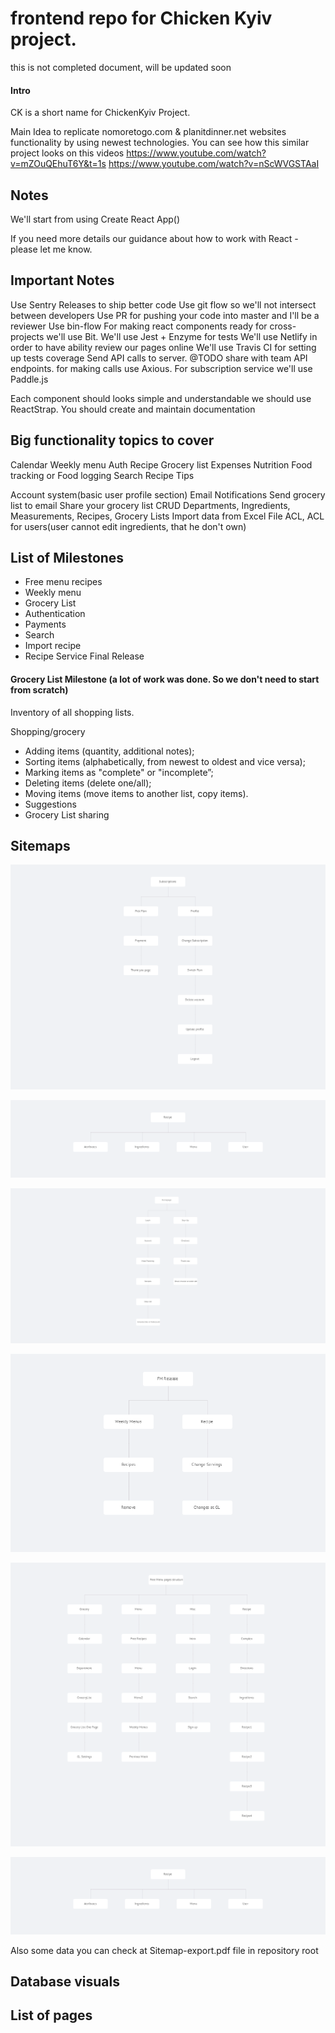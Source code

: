 # frontend repo for Chicken Kyiv project.

this is not completed document, will be updated soon

#### Intro
CK is a short name for ChickenKyiv Project.

Main Idea to replicate nomoretogo.com & planitdinner.net websites functionality by using newest technologies.
You can see how this similar project looks on this videos
https://www.youtube.com/watch?v=mZOuQEhuT6Y&t=1s
https://www.youtube.com/watch?v=nScWVGSTAaI



## Notes

We'll start from using Create React App()

If you need more details our guidance about how to work with React - please let me know.


## Important Notes
Use Sentry Releases to ship better code
Use git flow so we'll not intersect between developers
Use PR for pushing your code into master and I'll be a reviewer
Use bin-flow
For making react components ready for cross-projects we'll use Bit.
We'll use Jest + Enzyme for tests
We'll use Netlify in order to have ability review our pages online
We'll use Travis CI for setting up tests coverage
Send API calls to server. @TODO share with team API endpoints. for making calls use Axious.
For subscription service we'll use Paddle.js

Each component should looks simple and understandable
we should use ReactStrap.
You should create and maintain documentation

## Big functionality topics to cover
Calendar
Weekly menu
Auth
Recipe
Grocery list
Expenses
Nutrition
Food tracking or Food logging
Search
Recipe
Tips


Account system(basic user profile section)
Email Notifications
Send grocery list to email
Share your grocery list
CRUD Departments, Ingredients, Measurements, Recipes, Grocery Lists
Import data from Excel File
ACL, ACL for users(user cannot edit ingredients, that he don't own)

## List of Milestones

- Free menu recipes
- Weekly menu
- Grocery List
- Authentication
- Payments
- Search
- Import recipe
- Recipe Service Final Release




#### Grocery List Milestone (a lot of work was done. So we don't need to start from scratch)

Inventory of all shopping lists.

Shopping/grocery
- Adding items (quantity, additional notes);
- Sorting items (alphabetically, from newest to oldest and vice versa);
- Marking items as "complete" or "incomplete”;
- Deleting items (delete one/all);
- Moving items (move items to another list, copy items).
- Suggestions
- Grocery List sharing

## Sitemaps

![Simple Subscription Flow](https://github.com/ChickenKyiv/creative/blob/master/schemes-sitemaps/099a7735f717498faaa8731f55654fa7.png)

![Simple Structure of Recipe component](https://github.com/ChickenKyiv/creative/blob/master/schemes-sitemaps/25c30222db7c453599438292bd469fc6.png)

![Simple sitemap for pages](https://github.com/ChickenKyiv/creative/blob/master/schemes-sitemaps/b9e3a0b6e8444c6f86a99342ae90030f.png)

![Free menu relese structure](https://github.com/ChickenKyiv/creative/blob/master/schemes-sitemaps/c0ae724e5d2a4635ab5994821ac88e95.png)

![Release 0 of our project(pages/components)](https://github.com/ChickenKyiv/creative/blob/master/schemes-sitemaps/b33e2daee0cb4c1e9f27c4fc3399ff0d.png)


![Whole Structure of our project](https://github.com/ChickenKyiv/creative/blob/master/schemes-sitemaps/25c30222db7c453599438292bd469fc6.png)

Also some data you can check at Sitemap-export.pdf file in repository root

## Database visuals

## List of pages

